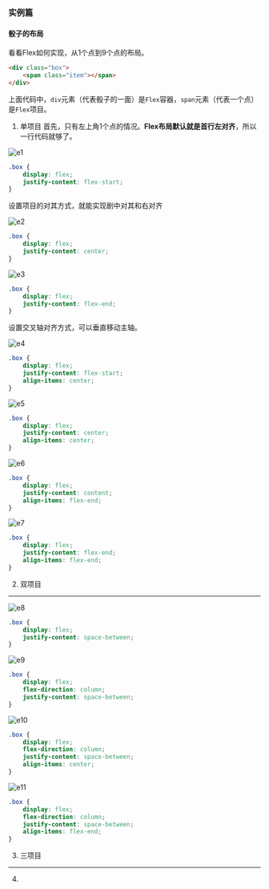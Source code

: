 ### 实例篇

#### 骰子的布局

看看Flex如何实现，从1个点到9个点的布局。
```html
<div class="box">
    <span class="item"></span>
</div>
```
上面代码中，`div`元素（代表骰子的一面）是`Flex`容器，`span`元素（代表一个点）是`Flex`项目。

1. 单项目
首先，只有左上角1个点的情况。**Flex布局默认就是首行左对齐**，所以一行代码就够了。

![e1](./image/e1.png "e1")

```css
.box {
    display: flex;
    justify-content: flex-start;
}
```
设置项目的对其方式，就能实现剧中对其和右对齐

![e2](./image/e2.png "e2")

```css
.box {
    display: flex;
    justify-content: center;
}
```
![e3](./image/e3.png "e3")

```css
.box {
    display: flex;
    justify-content: flex-end;
}
```

设置交叉轴对齐方式，可以垂直移动主轴。

![e4](./image/e4.png "e4")

```css
.box {
    display: flex;
    justify-content: flex-start;
    align-items: center;
}
```

![e5](./image/e5.png "e5")

```css
.box {
    display: flex;
    justify-content: center;
    align-items: center;
}
```

![e6](./image/e6.png "e6")

```css
.box {
    display: flex;
    justify-content: content;
    align-items: flex-end;
}
```

![e7](./image/e7.png "e7")

```css
.box {
    display: flex;
    justify-content: flex-end;
    align-items: flex-end;
}
```

2. 双项目
---

![e8](./image/e8.png "e8")

```css
.box {
    display: flex;
    justify-content: space-between;
}
```

![e9](./image/e9.png "e9")

```css
.box {
    display: flex;
    flex-direction: column;
    justify-content: space-between;
}
```

![e10](./image/e10.png "e10")

```css
.box {
    display: flex;
    flex-direction: column;
    justify-content: space-between;
    align-items: center;
}
```

![e11](./image/e11.png "e11")

```css
.box {
    display: flex;
    flex-direction: column;
    justify-content: space-between;
    align-items: flex-end;
}
```


3. 三项目
---

4. 
